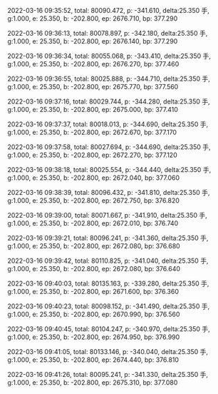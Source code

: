 2022-03-16 09:35:52, total: 80090.472, p: -341.610, delta:25.350 手, g:1.000, e: 25.350, b: -202.800, ep: 2676.710, bp: 377.290

2022-03-16 09:36:13, total: 80078.897, p: -342.180, delta:25.350 手, g:1.000, e: 25.350, b: -202.800, ep: 2676.140, bp: 377.290

2022-03-16 09:36:34, total: 80055.068, p: -343.410, delta:25.350 手, g:1.000, e: 25.350, b: -202.800, ep: 2676.270, bp: 377.460

2022-03-16 09:36:55, total: 80025.888, p: -344.710, delta:25.350 手, g:1.000, e: 25.350, b: -202.800, ep: 2675.770, bp: 377.560

2022-03-16 09:37:16, total: 80029.744, p: -344.280, delta:25.350 手, g:1.000, e: 25.350, b: -202.800, ep: 2675.000, bp: 377.410

2022-03-16 09:37:37, total: 80018.013, p: -344.690, delta:25.350 手, g:1.000, e: 25.350, b: -202.800, ep: 2672.670, bp: 377.170

2022-03-16 09:37:58, total: 80027.694, p: -344.690, delta:25.350 手, g:1.000, e: 25.350, b: -202.800, ep: 2672.270, bp: 377.120

2022-03-16 09:38:18, total: 80025.554, p: -344.440, delta:25.350 手, g:1.000, e: 25.350, b: -202.800, ep: 2672.040, bp: 377.060

2022-03-16 09:38:39, total: 80096.432, p: -341.810, delta:25.350 手, g:1.000, e: 25.350, b: -202.800, ep: 2672.750, bp: 376.820

2022-03-16 09:39:00, total: 80071.667, p: -341.910, delta:25.350 手, g:1.000, e: 25.350, b: -202.800, ep: 2672.010, bp: 376.740

2022-03-16 09:39:21, total: 80096.241, p: -341.360, delta:25.350 手, g:1.000, e: 25.350, b: -202.800, ep: 2672.080, bp: 376.680

2022-03-16 09:39:42, total: 80110.825, p: -341.040, delta:25.350 手, g:1.000, e: 25.350, b: -202.800, ep: 2672.080, bp: 376.640

2022-03-16 09:40:03, total: 80135.163, p: -339.280, delta:25.350 手, g:1.000, e: 25.350, b: -202.800, ep: 2671.600, bp: 376.360

2022-03-16 09:40:23, total: 80098.152, p: -341.490, delta:25.350 手, g:1.000, e: 25.350, b: -202.800, ep: 2670.990, bp: 376.560

2022-03-16 09:40:45, total: 80104.247, p: -340.970, delta:25.350 手, g:1.000, e: 25.350, b: -202.800, ep: 2674.950, bp: 376.990

2022-03-16 09:41:05, total: 80133.146, p: -340.040, delta:25.350 手, g:1.000, e: 25.350, b: -202.800, ep: 2674.440, bp: 376.810

2022-03-16 09:41:26, total: 80095.241, p: -341.330, delta:25.350 手, g:1.000, e: 25.350, b: -202.800, ep: 2675.310, bp: 377.080